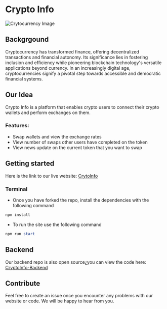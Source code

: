 # Crypto Info
![Crytocurrency Image](https://images.unsplash.com/photo-1620321023374-d1a68fbc720d?ixlib=rb-4.0.3&ixid=M3wxMjA3fDB8MHxwaG90by1wYWdlfHx8fGVufDB8fHx8fA%3D%3D&auto=format&fit=crop&w=1497&q=80)

## Backgrgound
Cryptocurrency has transformed finance, offering decentralized transactions and financial autonomy. Its significance lies in fostering inclusion and efficiency while pioneering blockchain technology's versatile applications beyond currency. In an increasingly digital age, cryptocurrencies signify a pivotal step towards accessible and democratic financial systems.

## Our Idea

Crypto Info is a platform that enables crypto users to connect their crypto wallets and perform exchanges on them.

### Features:
- Swap wallets and view the exchange rates
- View number of swaps other users have completed on the token
- View news update on the current token that you want to swap

## Getting started
Here is the link to our live website: [CrytoInfo](https://google.com)

### Terminal
- Once you have forked the repo, install the dependencies with the following command
```powershell
npm install
```
- To run the site use the following command
```powershell
npm run start
```

## Backend
Our backend repo is also open source¿you can view the code here: [CryptoInfo-Backend](https://github.com/Awonke11/CryptoInfo-Backend)

## Contribute
Feel free to create an issue once you encounter any problems with our website or code. We will be happy to hear from you.
